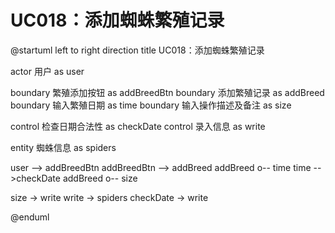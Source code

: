 # UC018：添加蜘蛛繁殖记录

@startuml
left to right direction
title UC018：添加蜘蛛繁殖记录

actor 用户 as user

boundary 繁殖添加按钮 as addBreedBtn
boundary 添加繁殖记录 as addBreed
boundary 输入繁殖日期 as time
boundary 输入操作描述及备注 as size

control 检查日期合法性 as checkDate
control 录入信息 as write

entity 蜘蛛信息 as spiders

user --> addBreedBtn
addBreedBtn --> addBreed
addBreed o-- time
time -->checkDate
addBreed o-- size

size -> write
write -> spiders
checkDate -> write

@enduml
